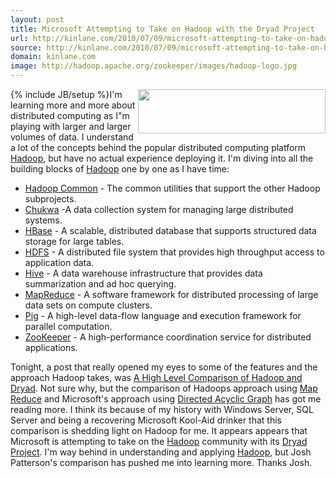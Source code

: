 ```yaml
---
layout: post
title: Microsoft Attempting to Take on Hadoop with the Dryad Project
url: http://kinlane.com/2010/07/09/microsoft-attempting-to-take-on-hadoop-with-the-dryad-project/
source: http://kinlane.com/2010/07/09/microsoft-attempting-to-take-on-hadoop-with-the-dryad-project/
domain: kinlane.com
image: http://hadoop.apache.org/zookeeper/images/hadoop-logo.jpg
---
```

{% include JB/setup %}<img class="alignnone c1" title="Hadoop" src="http://hadoop.apache.org/zookeeper/images/hadoop-logo.jpg" alt="" width="300" height="71" align="right" />I'm learning more and more about distributed computing as I"m playing with larger and larger volumes of data. I understand a lot of the concepts behind the popular distributed computing platform <a href="http://hadoop.apache.org/" target="_blank">Hadoop</a>, but have no actual experience deploying it. I'm diving into all the building blocks of <a href="http://hadoop.apache.org/" target="_blank">Hadoop</a> one by one as I have time:
<ul class="mainlist">
     <li>
          <a href="http://hadoop.apache.org/common/" target="_blank">Hadoop Common</a> - The common utilities that support the other Hadoop subprojects.
     </li>
     <li>
          <a href="http://hadoop.apache.org/chukwa/" target="_blank">Chukwa</a> -A data collection system for managing large distributed systems.
     </li>
     <li>
          <a href="HBase" target="_blank">HBase</a> - A scalable, distributed database that supports structured data storage for large tables.
     </li>
     <li>
          <a href="http://hadoop.apache.org/hdfs/">HDFS</a> - A distributed file system that provides high throughput access to application data.
     </li>
     <li>
          <a href="http://hadoop.apache.org/hive/" target="_blank">Hive</a> - A data warehouse infrastructure that provides data summarization and ad hoc querying.
     </li>
     <li>
          <a href="http://hadoop.apache.org/mapreduce/" target="_blank">MapReduce</a> - A software framework for distributed processing of large data sets on compute clusters.
     </li>
     <li>
          <a href="http://hadoop.apache.org/pig/" target="_blank">Pig</a> - A high-level data-flow language and execution framework for parallel computation.
     </li>
     <li>
          <a href="http://hadoop.apache.org/zookeeper/" target="_blank">ZooKeeper</a> - A high-performance coordination service for distributed applications.
     </li>
</ul>Tonight, a post that really opened my eyes to some of the features and the approach Hadoop takes, was <a href="http://jpatterson.floe.tv/index.php/2009/07/20/a-high-level-comparison-of-hadoop-and-dryad/" target="_blank">A High Level Comparison of Hadoop and Dryad</a>. Not sure why, but the comparison of Hadoops approach using <a href="http://en.wikipedia.org/wiki/MapReduce" target="_blank">Map Reduce</a> and Microsoft's approach using <a href="http://en.wikipedia.org/wiki/Directed_acyclic_graph" target="_blank">Directed Acyclic Graph</a> has got me reading more. I think its because of my history with Windows Server, SQL Server and being a recovering Microsoft Kool-Aid drinker that this comparison is shedding light on Hadoop for me. It appears appears that Microsoft is attempting to take on the <a href="http://hadoop.apache.org/" target="_blank">Hadoop</a> community with its <a href="http://research.microsoft.com/en-us/projects/Dryad/">Dryad Project</a>. I'm way behind in understanding and applying <a href="http://hadoop.apache.org/" target="_blank">Hadoop</a>, but Josh Patterson's comparison has pushed me into learning more. Thanks Josh.